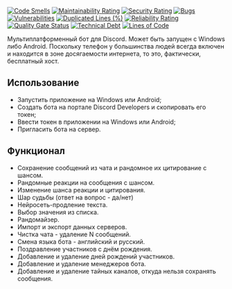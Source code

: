 [![Code Smells][code_smells_badge]][code_smells_link]
[![Maintainability Rating][maintainability_rating_badge]][maintainability_rating_link]
[![Security Rating][security_rating_badge]][security_rating_link]
[![Bugs][bugs_badge]][bugs_link]
[![Vulnerabilities][vulnerabilities_badge]][vulnerabilities_link]
[![Duplicated Lines (%)][duplicated_lines_density_badge]][duplicated_lines_density_link]
[![Reliability Rating][reliability_rating_badge]][reliability_rating_link]
[![Quality Gate Status][quality_gate_status_badge]][quality_gate_status_link]
[![Technical Debt][technical_debt_badge]][technical_debt_link]
[![Lines of Code][lines_of_code_badge]][lines_of_code_link]

Мультиплатформенный бот для Discord. Может быть запущен с Windows либо Android. Поскольку телефон у большинства
людей всегда включен и находится в зоне досягаемости интернета, то это, фактически, бесплатный хост.

## Использование

* Запустить приложение на Windows или Android;
* Создать бота на портале Discord Developers и скопировать его токен;
* Ввести токен в приложении на Windows или Android;
* Пригласить бота на сервер.

## Функционал

* Сохранение сообщений из чата и рандомное их цитирование с шансом.
* Рандомные реакции на сообщения с шансом.
* Изменение шанса реакции и цитирования.
* Шар судьбы (ответ на вопрос - да/нет)
* Нейросеть-продление текста.
* Выбор значения из списка.
* Рандомайзер.
* Импорт и экспорт данных серверов.
* Чистка чата - удаление N сообщений.
* Смена языка бота - английский и русский.
* Поздравление участников с днём рождения.
* Добавление и удаление дней рождений участников.
* Добавление и удаление менеджеров бота.
* Добавление и удаление тайных каналов, откуда нельзя сохранять сообщения.

<!----------------------------------------------------------------------------->

[code_smells_badge]: https://sonarcloud.io/api/project_badges/measure?project=Hummel009_UN-ION-Discord-Bot&metric=code_smells

[code_smells_link]: https://sonarcloud.io/summary/overall?id=Hummel009_UN-ION-Discord-Bot

[maintainability_rating_badge]: https://sonarcloud.io/api/project_badges/measure?project=Hummel009_UN-ION-Discord-Bot&metric=sqale_rating

[maintainability_rating_link]: https://sonarcloud.io/summary/overall?id=Hummel009_UN-ION-Discord-Bot

[security_rating_badge]: https://sonarcloud.io/api/project_badges/measure?project=Hummel009_UN-ION-Discord-Bot&metric=security_rating

[security_rating_link]: https://sonarcloud.io/summary/overall?id=Hummel009_UN-ION-Discord-Bot

[bugs_badge]: https://sonarcloud.io/api/project_badges/measure?project=Hummel009_UN-ION-Discord-Bot&metric=bugs

[bugs_link]: https://sonarcloud.io/summary/overall?id=Hummel009_UN-ION-Discord-Bot

[vulnerabilities_badge]: https://sonarcloud.io/api/project_badges/measure?project=Hummel009_UN-ION-Discord-Bot&metric=vulnerabilities

[vulnerabilities_link]: https://sonarcloud.io/summary/overall?id=Hummel009_UN-ION-Discord-Bot

[duplicated_lines_density_badge]: https://sonarcloud.io/api/project_badges/measure?project=Hummel009_UN-ION-Discord-Bot&metric=duplicated_lines_density

[duplicated_lines_density_link]: https://sonarcloud.io/summary/overall?id=Hummel009_UN-ION-Discord-Bot

[reliability_rating_badge]: https://sonarcloud.io/api/project_badges/measure?project=Hummel009_UN-ION-Discord-Bot&metric=reliability_rating

[reliability_rating_link]: https://sonarcloud.io/summary/overall?id=Hummel009_UN-ION-Discord-Bot

[quality_gate_status_badge]: https://sonarcloud.io/api/project_badges/measure?project=Hummel009_UN-ION-Discord-Bot&metric=alert_status

[quality_gate_status_link]: https://sonarcloud.io/summary/overall?id=Hummel009_UN-ION-Discord-Bot

[technical_debt_badge]: https://sonarcloud.io/api/project_badges/measure?project=Hummel009_UN-ION-Discord-Bot&metric=sqale_index

[technical_debt_link]: https://sonarcloud.io/summary/overall?id=Hummel009_UN-ION-Discord-Bot

[lines_of_code_badge]: https://sonarcloud.io/api/project_badges/measure?project=Hummel009_UN-ION-Discord-Bot&metric=ncloc

[lines_of_code_link]: https://sonarcloud.io/summary/overall?id=Hummel009_UN-ION-Discord-Bot

